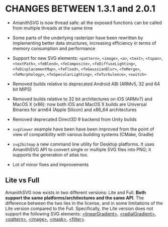 # CHANGES BETWEEN 1.3.1 and 2.0.1

- AmanithSVG is now thread safe: all the exposed functions can be called from multiple threads at the same time

- Some parts of the underlying rasterizer have been rewritten by implementing better data structures, increasing efficiency in terms of memory consumption and performance

- Support for new SVG elements: `<pattern>`, `<image>`, `<a>`, `<text>`, `<tspan>`, `<textPath>`, `<feBlend>`, `<feComposite>`, `<feDiffuseLighting>`, `<feDisplacementMap>`, `<feFlood>`, `<feGaussianBlur>`, `<feMerge>`, `<feMorphology>`, `<feSpecularLighting>`, `<feTurbulence>`, `<switch>`

- Removed builds relative to deprecated Android ABI (ARMv5, 32 and 64 bit MIPS)

- Removed builds relative to 32 bit architectures on iOS (ARMv7) and MacOS X (x86): now both iOS and MacOS X builds are Universal Binaries for arm64 (Apple Silicon) and x86_64 architectures

- Removed deprecated Direct3D 9 backend from Unity builds

- `svgViewer` example have been have been improved from the point of view of compatibility with various building systems (CMake, Gradle)

- `svg2bitmap` a new command line utility for Desktop platforms. It uses AmanithSVG API to convert single or multiple SVG files into PNG; it supports the generation of atlas too.

- Lot of minor fixes and improvements

## Lite vs Full

AmanithSVG now exists in two different versions: Lite and Full. **Both support the same platforms/architectures and the same API**. The difference between the two lies in the license, and in some limitations of the Lite version compared to the Full. Specifically, the Lite version does not support the following SVG elements: [\<linearGradient\>](https://www.w3.org/TR/SVG11/pservers.html#LinearGradients), [\<radialGradient\>](https://www.w3.org/TR/SVG11/pservers.html#RadialGradients), [\<pattern\>](https://www.w3.org/TR/SVG11/pservers.html#Patterns), [\<image\>](https://www.w3.org/TR/SVG11/struct.html#ImageElement), [\<mask\>](https://www.w3.org/TR/SVG11/masking.html#Masking), [\<filter\>](https://www.w3.org/TR/SVG11/filters.html).
